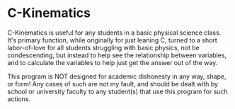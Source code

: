 # C-Kinematics
C-Kinematics is useful for any students in a basic physical science class. It's primary function, while originally for just leaning C, turned to a short labor-of-love for all students struggling with basic physics, not be condescending, but instead to help see the relationship between variables, and to calculate the variables to help just get the answer out of the way.

This program is NOT designed for academic dishonesty in any way, shape, or form! Any cases of such are not my fault, and should be dealt with by school or university faculty to any student(s) that use this program for such actions.
